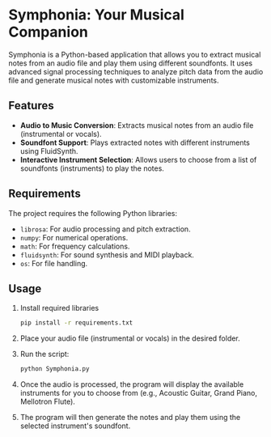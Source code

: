 # Symphonia: Your Musical Companion

Symphonia is a Python-based application that allows you to extract musical notes from an audio file and play them using different soundfonts. It uses advanced signal processing techniques to analyze pitch data from the audio file and generate musical notes with customizable instruments. 

## Features

- **Audio to Music Conversion**: Extracts musical notes from an audio file (instrumental or vocals).
- **Soundfont Support**: Plays extracted notes with different instruments using FluidSynth.
- **Interactive Instrument Selection**: Allows users to choose from a list of soundfonts (instruments) to play the notes.
  
## Requirements

The project requires the following Python libraries:

- `librosa`: For audio processing and pitch extraction.
- `numpy`: For numerical operations.
- `math`: For frequency calculations.
- `fluidsynth`: For sound synthesis and MIDI playback.
- `os`: For file handling.

## Usage

1. Install required libraries
    ```bash
    pip install -r requirements.txt
2. Place your audio file (instrumental or vocals) in the desired folder.
3. Run the script:
   ```bash
   python Symphonia.py

4. Once the audio is processed, the program will display the available instruments for you to choose from (e.g., Acoustic Guitar, Grand Piano, Mellotron Flute).

5. The program will then generate the notes and play them using the selected instrument's soundfont.



